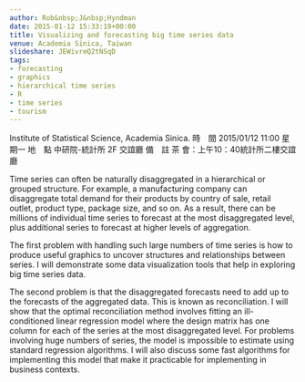 ```yaml
---
author: Rob&nbsp;J&nbsp;Hyndman
date: 2015-01-12 15:33:19+00:00
title: Visualizing and forecasting big time series data
venue: Academia Sinica, Taiwan
slideshare: JEWivreQ2tNSqD
tags:
- forecasting
- graphics
- hierarchical time series
- R
- time series
- tourism
---
```


Institute of Statistical Science, Academia Sinica. 時　間 2015/01/12 11:00 星期一
地　點 中研院-統計所 2F 交誼廳
備　註 茶 會：上午10：40統計所二樓交誼廳

Time series can often be naturally disaggregated in a hierarchical or grouped structure. For example, a manufacturing company can disaggregate total demand for their products by country of sale, retail outlet, product type, package size, and so on. As a result, there can be millions of individual time series to forecast at the most disaggregated level, plus additional series to forecast at higher levels of aggregation.

The first problem with handling such large numbers of time series is how to produce useful graphics to uncover structures and relationships between series. I will demonstrate some data visualization tools that help in exploring big time series data.

The second problem is that the disaggregated forecasts need to add up to the forecasts of the aggregated data. This is known as reconciliation. I will show that the optimal reconciliation method involves fitting an ill-conditioned linear regression model where the design matrix has one column for each of the series at the most disaggregated level. For problems involving huge numbers of series, the model is impossible to estimate using standard regression algorithms. I will also discuss some fast algorithms for implementing this model that make it practicable for implementing in business contexts.
